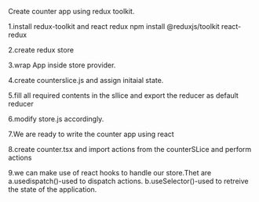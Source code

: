 Create counter app using redux toolkit.

1.install redux-toolkit and react redux
npm install @reduxjs/toolkit react-redux

2.create redux store

3.wrap App inside store provider.

4.create counterslice.js and assign initaial state.

5.fill all required contents in the sllice and export the reducer as default reducer

6.modify store.js accordingly.

7.We are ready to write the counter app using react

8.create counter.tsx and import actions from the counterSLice and perform actions

9.we can make use of react hooks to handle our store.Thet are
a.usedispatch()-used to dispatch actions.
b.useSelector()-used to retreive the state of the application.
